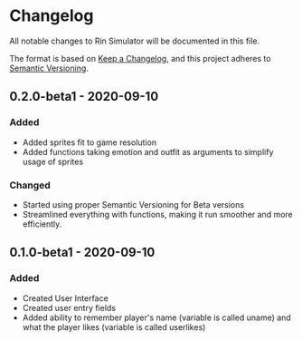 # Changelog
All notable changes to Rin Simulator will be documented in this file.

The format is based on [Keep a Changelog](https://keepachangelog.com/en/1.0.0/),
and this project adheres to [Semantic Versioning](https://semver.org/spec/v2.0.0.html).

## 0.2.0-beta1 - 2020-09-10
### Added
- Added sprites fit to game resolution
- Added functions taking emotion and outfit as arguments to simplify usage of sprites

### Changed
- Started using proper Semantic Versioning for Beta versions
- Streamlined everything with functions, making it run smoother and more efficiently.


## 0.1.0-beta1 - 2020-09-10
### Added
- Created User Interface
- Created user entry fields
- Added ability to remember player's name (variable is called uname) and what the player likes (variable is called userlikes)
